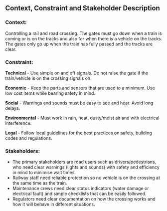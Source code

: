 ## Context, Constraint and Stakeholder Description

### Context: 
Controlling a rail and road crossing. The gates must go down when a train is coming or is on the tracks and also for when there is a vehicle on the tracks. The gates only go up when the train has fully passed and the tracks are clear.

### Constraint: 
**Technical** - Use simple on and off signals. Do not raise the gate if the train/vehicle is on the crossing signals on.

**Economic** - Keep the parts and sensors that are used to a minimum. Use low cost items while bearing safety in mind.

**Social** - Warnings and sounds must be easy to see and hear. Avoid long delays.

**Environmental** - Must work in rain, heat, dusty/moist air and with electrical interference.

**Legal** - Follow local guidelines for the best practices on safety, building codes and regulations.

### Stakeholders: 
- The primary stakeholders are road users such as drivers/pedestrians, who need clear warnings (lights and sounds) with safety and efficiency in mind to minimise wait times. 
- Railway staff need reliable protection so no vehicle is on the crossing at the same time as the train. 
- Maintenance crews need clear status indicators (water damage or electrical fault) and simple checklists that can be easily followed. 
- Regulators need clear documentation on how the crossing works and how it will behave in different situations.
